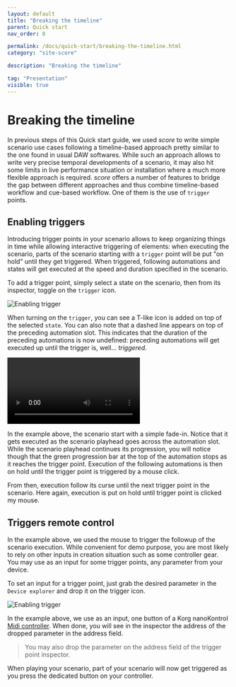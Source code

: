 ```yaml
---
layout: default
title: "Breaking the timeline"
parent: Quick start
nav_order: 8

permalink: /docs/quick-start/breaking-the-timeline.html
category: "site-score"

description: "Breaking the timeline"

tag: "Presentation"
visible: true
---
```

# Breaking the timeline
In previous steps of this Quick start guide, we used *score* to write simple scenario use cases following a timeline-based approach pretty similar to the one found in usual DAW softwares. While such an approach allows to write very precise temporal developments of a scenario, it may also hit some limits in live performance situation or installation where a much more flexible approach is required. *score* offers a number of features to bridge the gap between different approaches and thus combine timeline-based workflow and cue-based workflow. One of them is the use of `trigger` points. 

## Enabling triggers

Introducing trigger points in your scenario allows to keep organizing things in time while allowing interactive triggering of elements: when executing the scenario, parts of the scenario starting with a `trigger` point will be put "on hold" until they get triggered. When triggered, following automations and states will get executed at the speed and duration specified in the scenario.

To add a trigger point, simply select a state on the scenario, then from its inspector, toggle on the `trigger` icon. 

![Enabling trigger](/score-docs/assets/images/quick-start/breaking-the-timeline/enabling-trigger.gif "Enabling trigger")

When turning on the `trigger`, you can see a T-like icon is added on top of the selected `state`. You can also note that a dashed line appears on top of the preceding automation slot. This indicates that the duration of the preceding automations is now undefined: preceding automations will get executed up until the trigger is, well... *triggered*.

![Triggering](/score-docs/assets/images/quick-start/breaking-the-timeline/triggering.mp4 "Triggering")

In the example above, the scenario start with a simple fade-in. Notice that it gets executed as the scenario playhead goes across the automation slot.  While the scenario playhead continues its progression, you will notice though that the green progression bar at the top of the automation stops as it reaches the trigger point. Execution of the following automations is then on hold until the trigger point is triggered by a mouse click. 

From then, execution follow its curse until the next trigger point in the scenario. Here again, execution is put on hold until trigger point is clicked my mouse.

## Triggers remote control

In the example above, we used the mouse to trigger the followup of the scenario execution. While convenient for demo purpose, you are most likely to rely on other inputs in creation situation such as some controller gear. You may use as an input for some trigger points, any parameter from your device.

To set an input for a trigger point, just grab the desired parameter in the `Device explorer` and drop it on the trigger icon.

![Enabling trigger](/score-docs/assets/images/quick-start/breaking-the-timeline/interactive-trigger.gif "Enabling trigger")

In the example above, we use as an input, one button of a Korg nanoKontrol [Midi controller](/score-docs/docs/reference-manual/devices-types/midiin-device.html). When done, you will see in the inspector the address of the dropped parameter in the address field.

> You may also drop the parameter on the address field of the trigger point inspector.

When playing your scenario, part of your scenario will now get triggered as you press the dedicated button on your controller.